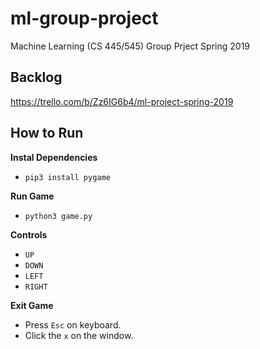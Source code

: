 # ml-group-project
Machine Learning (CS 445/545) Group Prject Spring 2019

## Backlog

https://trello.com/b/Zz6IG6b4/ml-project-spring-2019


## How to Run

**Instal Dependencies**
* `pip3 install pygame`

**Run Game**
* `python3 game.py`

**Controls**
* `UP` 
* `DOWN` 
* `LEFT` 
* `RIGHT` 

**Exit Game**
* Press `Esc` on keyboard.
* Click the `x` on the window.